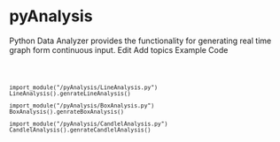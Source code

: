# pyAnalysis
Python Data Analyzer provides the functionality for generating real time graph form continuous input. Edit Add topics
Example Code

<code>
	
	import_module("/pyAnalysis/LineAnalysis.py")
	LineAnalysis().genrateLineAnalysis()
	
	import_module("/pyAnalysis/BoxAnalysis.py")
	BoxAnalysis().genrateBoxAnalysis()

	import_module("/pyAnalysis/CandlelAnalysis.py")
	CandlelAnalysis().genrateCandlelAnalysis()
</code>

